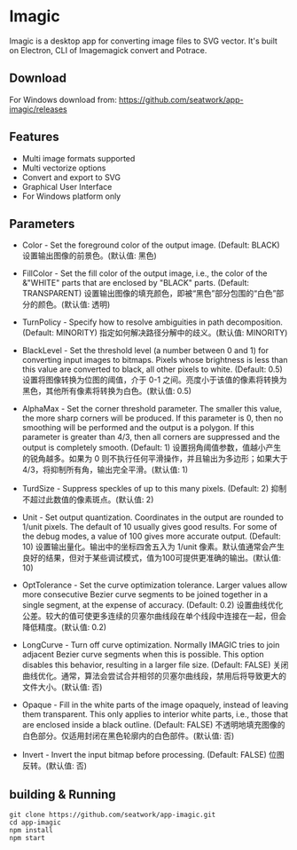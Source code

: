 # Imagic

Imagic is a desktop app for converting image files to SVG vector. It's built on Electron, CLI of Imagemagick convert and Potrace.

## Download

For Windows download from: https://github.com/seatwork/app-imagic/releases

## Features

- Multi image formats supported
- Multi vectorize options
- Convert and export to SVG
- Graphical User Interface
- For Windows platform only

## Parameters

* Color - Set the foreground color of the output image. (Default: BLACK) 
设置输出图像的前景色。(默认值: 黑色)

* FillColor - Set the fill color of the output image, i.e., the color of the &"WHITE" parts that are enclosed by "BLACK" parts. (Default: TRANSPARENT) 
设置输出图像的填充颜色，即被“黑色”部分包围的“白色”部分的颜色。(默认值: 透明)

* TurnPolicy - Specify how to resolve ambiguities in path decomposition. (Default: MINORITY) 
指定如何解决路径分解中的歧义。(默认值: MINORITY)

* BlackLevel - Set the threshold level (a number between 0 and 1) for converting input images to bitmaps. Pixels whose brightness is less than this value are converted to black, all other pixels to white. (Default: 0.5) 
设置将图像转换为位图的阈值，介于 0-1 之间。亮度小于该值的像素将转换为黑色，其他所有像素将转换为白色。(默认值: 0.5)

* AlphaMax - Set the corner threshold parameter. The smaller this value, the more sharp corners will be produced. If this parameter is 0, then no smoothing will be performed and the output is a polygon. If this parameter is greater than 4/3, then all corners are suppressed and the output is completely smooth. (Default: 1) 
设置拐角阈值参数，值越小产生的锐角越多。如果为 0 则不执行任何平滑操作，并且输出为多边形；如果大于 4/3，将抑制所有角，输出完全平滑。(默认值: 1)

* TurdSize - Suppress speckles of up to this many pixels. (Default: 2) 
抑制不超过此数值的像素斑点。(默认值: 2)

* Unit - Set output quantization. Coordinates in the output are rounded to 1/unit pixels. The default of 10 usually gives good results. For some of the debug modes, a value of 100 gives more accurate output. (Default: 10) 
设置输出量化。输出中的坐标四舍五入为 1/unit 像素。默认值通常会产生良好的结果，但对于某些调试模式，值为100可提供更准确的输出。(默认值: 10)

* OptTolerance - Set the curve optimization tolerance. Larger values allow more consecutive Bezier curve segments to be joined together in a single segment, at the expense of accuracy. (Default: 0.2) 
设置曲线优化公差。较大的值可使更多连续的贝塞尔曲线段在单个线段中连接在一起，但会降低精度。(默认值: 0.2)

* LongCurve - Turn off curve optimization. Normally IMAGIC tries to join adjacent Bezier curve segments when this is possible. This option disables this behavior, resulting in a larger file size. (Default: FALSE) 
关闭曲线优化。通常，算法会尝试合并相邻的贝塞尔曲线段，禁用后将导致更大的文件大小。(默认值: 否)

* Opaque - Fill in the white parts of the image opaquely, instead of leaving them transparent. This only applies to interior white parts, i.e., those that are enclosed inside a black outline. (Default: FALSE) 
不透明地填充图像的白色部分。仅适用封闭在黑色轮廓内的白色部件。(默认值: 否)

* Invert - Invert the input bitmap before processing. (Default: FALSE) 
位图反转。(默认值: 否)

## building & Running
```
git clone https://github.com/seatwork/app-imagic.git
cd app-imagic
npm install
npm start
```
